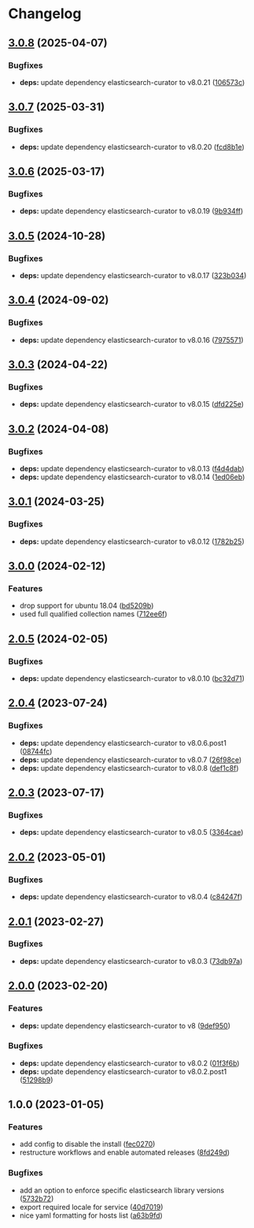 # Changelog

## [3.0.8](https://github.com/rolehippie/elasticsearch-curator/compare/v3.0.7...v3.0.8) (2025-04-07)


### Bugfixes

* **deps:** update dependency elasticsearch-curator to v8.0.21 ([106573c](https://github.com/rolehippie/elasticsearch-curator/commit/106573c1ea06a09db62b0b041cbc7f6ab5230084))

## [3.0.7](https://github.com/rolehippie/elasticsearch-curator/compare/v3.0.6...v3.0.7) (2025-03-31)


### Bugfixes

* **deps:** update dependency elasticsearch-curator to v8.0.20 ([fcd8b1e](https://github.com/rolehippie/elasticsearch-curator/commit/fcd8b1e33202acd0379d60691757363d571e5159))

## [3.0.6](https://github.com/rolehippie/elasticsearch-curator/compare/v3.0.5...v3.0.6) (2025-03-17)


### Bugfixes

* **deps:** update dependency elasticsearch-curator to v8.0.19 ([9b934ff](https://github.com/rolehippie/elasticsearch-curator/commit/9b934ff1a2136be91b07bd669600e38ff5580945))

## [3.0.5](https://github.com/rolehippie/elasticsearch-curator/compare/v3.0.4...v3.0.5) (2024-10-28)


### Bugfixes

* **deps:** update dependency elasticsearch-curator to v8.0.17 ([323b034](https://github.com/rolehippie/elasticsearch-curator/commit/323b0349a4267d048f02e29bc4591c87c3a5ded8))

## [3.0.4](https://github.com/rolehippie/elasticsearch-curator/compare/v3.0.3...v3.0.4) (2024-09-02)


### Bugfixes

* **deps:** update dependency elasticsearch-curator to v8.0.16 ([7975571](https://github.com/rolehippie/elasticsearch-curator/commit/7975571c079637e3d118a2ec7503cdf5aca90d09))

## [3.0.3](https://github.com/rolehippie/elasticsearch-curator/compare/v3.0.2...v3.0.3) (2024-04-22)


### Bugfixes

* **deps:** update dependency elasticsearch-curator to v8.0.15 ([dfd225e](https://github.com/rolehippie/elasticsearch-curator/commit/dfd225e2518d113b6debf02ff5912b8defd12174))

## [3.0.2](https://github.com/rolehippie/elasticsearch-curator/compare/v3.0.1...v3.0.2) (2024-04-08)


### Bugfixes

* **deps:** update dependency elasticsearch-curator to v8.0.13 ([f4d4dab](https://github.com/rolehippie/elasticsearch-curator/commit/f4d4dab7fc0d37b3b2998a332c13a273c84b5235))
* **deps:** update dependency elasticsearch-curator to v8.0.14 ([1ed06eb](https://github.com/rolehippie/elasticsearch-curator/commit/1ed06eb0bb54e80e1ccaac975d9fcf43236eda2e))

## [3.0.1](https://github.com/rolehippie/elasticsearch-curator/compare/v3.0.0...v3.0.1) (2024-03-25)


### Bugfixes

* **deps:** update dependency elasticsearch-curator to v8.0.12 ([1782b25](https://github.com/rolehippie/elasticsearch-curator/commit/1782b250e924a8d200f19071c33c7558cc829918))

## [3.0.0](https://github.com/rolehippie/elasticsearch-curator/compare/v2.0.5...v3.0.0) (2024-02-12)


### Features

* drop support for ubuntu 18.04 ([bd5209b](https://github.com/rolehippie/elasticsearch-curator/commit/bd5209b2a683f46215c54692d7e6845795305e80))
* used full qualified collection names ([712ee6f](https://github.com/rolehippie/elasticsearch-curator/commit/712ee6f759d4bd3b849cf78a75e1c86f0037f706))

## [2.0.5](https://github.com/rolehippie/elasticsearch-curator/compare/v2.0.4...v2.0.5) (2024-02-05)


### Bugfixes

* **deps:** update dependency elasticsearch-curator to v8.0.10 ([bc32d71](https://github.com/rolehippie/elasticsearch-curator/commit/bc32d713bbf5c78a7d4ae5142e4b37756e7a84de))

## [2.0.4](https://github.com/rolehippie/elasticsearch-curator/compare/v2.0.3...v2.0.4) (2023-07-24)


### Bugfixes

* **deps:** update dependency elasticsearch-curator to v8.0.6.post1 ([08744fc](https://github.com/rolehippie/elasticsearch-curator/commit/08744fcf220595a1d363c7ea9689e576226c8df4))
* **deps:** update dependency elasticsearch-curator to v8.0.7 ([26f98ce](https://github.com/rolehippie/elasticsearch-curator/commit/26f98ceef58b488f21249e4a303264f8fc9c7d44))
* **deps:** update dependency elasticsearch-curator to v8.0.8 ([def1c8f](https://github.com/rolehippie/elasticsearch-curator/commit/def1c8fa67e3a7be3fabcd7d00c54644b5d60377))

## [2.0.3](https://github.com/rolehippie/elasticsearch-curator/compare/v2.0.2...v2.0.3) (2023-07-17)


### Bugfixes

* **deps:** update dependency elasticsearch-curator to v8.0.5 ([3364cae](https://github.com/rolehippie/elasticsearch-curator/commit/3364caec5f30c11fee31ed170438853a6a632bb3))

## [2.0.2](https://github.com/rolehippie/elasticsearch-curator/compare/v2.0.1...v2.0.2) (2023-05-01)


### Bugfixes

* **deps:** update dependency elasticsearch-curator to v8.0.4 ([c84247f](https://github.com/rolehippie/elasticsearch-curator/commit/c84247f2262ea926c0b69e60be13075ad9711984))

## [2.0.1](https://github.com/rolehippie/elasticsearch-curator/compare/v2.0.0...v2.0.1) (2023-02-27)


### Bugfixes

* **deps:** update dependency elasticsearch-curator to v8.0.3 ([73db97a](https://github.com/rolehippie/elasticsearch-curator/commit/73db97afeebf64b67bb31bc56e7f63f69578a3d9))

## [2.0.0](https://github.com/rolehippie/elasticsearch-curator/compare/v1.0.0...v2.0.0) (2023-02-20)


### Features

* **deps:** update dependency elasticsearch-curator to v8 ([9def950](https://github.com/rolehippie/elasticsearch-curator/commit/9def9502bef008cad8c74003953005ece0060102))


### Bugfixes

* **deps:** update dependency elasticsearch-curator to v8.0.2 ([01f3f6b](https://github.com/rolehippie/elasticsearch-curator/commit/01f3f6b8bb36ed46a670275d64e3c5c89e7af468))
* **deps:** update dependency elasticsearch-curator to v8.0.2.post1 ([51298b9](https://github.com/rolehippie/elasticsearch-curator/commit/51298b941d50b0adaad9a742ab9d042f9038e5c9))

## 1.0.0 (2023-01-05)


### Features

* add config to disable the install ([fec0270](https://github.com/rolehippie/elasticsearch-curator/commit/fec0270b335db2709c00b0d0c81c14191b819e28))
* restructure workflows and enable automated releases ([8fd249d](https://github.com/rolehippie/elasticsearch-curator/commit/8fd249d027301d7956786851231c493e3b5d01c0))


### Bugfixes

* add an option to enforce specific elasticsearch library versions ([5732b72](https://github.com/rolehippie/elasticsearch-curator/commit/5732b720c1361586d4874bcb4cabe60c81519ff4))
* export required locale for service ([40d7019](https://github.com/rolehippie/elasticsearch-curator/commit/40d7019c823851bbe07818f44cb40432dd5c3f7e))
* nice yaml formatting for hosts list ([a63b9fd](https://github.com/rolehippie/elasticsearch-curator/commit/a63b9fd25e812e4d64e705ae6d1aa04d72eb2e50))
